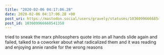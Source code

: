 ```yaml
---
title: "2020-02-06 04:17:06.28"
date: 2020-02-06 04:17:06.28 +00
post_uri: https://mastodon.social/users/gravely/statuses/103609966668541358
post_id: 103609966668541358
---
```

tried to sneak the marx philosophers quote into an all hands slide again and failed, talked to a coworker about what radicalized them and it was reading and enjoying annie randie for the wrong reasons


